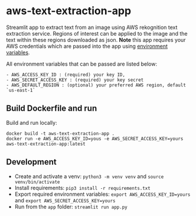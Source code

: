 # aws-text-extraction-app
Streamlit app to extract text from an image using AWS rekognition text extraction service. Regions of interest can be applied to the image and the text within these regions downloaded as json. **Note** this app requires your AWS credentials which are passed into the app using [environment variables](https://boto3.amazonaws.com/v1/documentation/api/latest/guide/configuration.html#using-environment-variables).

All environment variables that can be passed are listed below:
```
- AWS_ACCESS_KEY_ID : (required) your key ID, 
- AWS_SECRET_ACCESS_KEY : (required) your key secret
- AWS_DEFAULT_REGION : (optional) your preferred AWS region, default `us-east-1`
```

## Build Dockerfile and run
Build and run locally:
```
docker build -t aws-text-extraction-app .
docker run -e AWS_ACCESS_KEY_ID=yous -e AWS_SECRET_ACCESS_KEY=yours aws-text-extraction-app:latest
```

## Development
* Create and activate a venv: `python3 -m venv venv` and `source venv/bin/activate`
* Install requirements: `pip3 install -r requirements.txt`
* Export required environment variables: `export AWS_ACCESS_KEY_ID=yours` and `export AWS_SECRET_ACCESS_KEY=yours`
* Run from the `app` folder: `streamlit run app.py`
